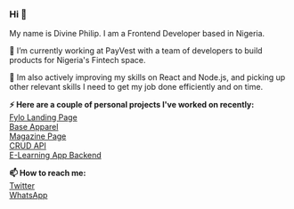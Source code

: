 ### Hi 👋
My name is Divine Philip. I am a Frontend Developer based in Nigeria.<br>

🔭 I’m currently working at PayVest with a team of developers to build products for Nigeria's Fintech space.

🌱 Im also actively improving my skills on React and Node.js, and picking up other relevant skills I need to get my job done efficiently and on time.

**⚡ Here are a couple of personal projects I've worked on recently:**<br>
[Fylo Landing Page](https://github.com/dpkreativ/fylo)<br>
[Base Apparel](https://github.com/dpkreativ/base-apparel)<br>
[Magazine Page](https://github.com/dpkreativ/magazine-page)<br>
[CRUD API](https://github.com/dpkreativ/crud-app-api)<br>
[E-Learning App Backend](https://github.com/dpkreativ/e-learning-app)


**📫 How to reach me:**<br>
[Twitter](https://twitter.com/dpkreativ)<br>
[WhatsApp](https://wa.me/2349021824073)
<!--
**dpkreativ/dpkreativ** is a ✨ _special_ ✨ repository because its `README.md` (this file) appears on your GitHub profile.

Here are some ideas to get you started:

- 🔭 I’m currently working on ...
- 🌱 I’m currently learning ...
- 👯 I’m looking to collaborate on ...
- 🤔 I’m looking for help with ...
- 💬 Ask me about ...
- 📫 How to reach me: ...
- 😄 Pronouns: ...
- ⚡ Fun fact: ...
-->
